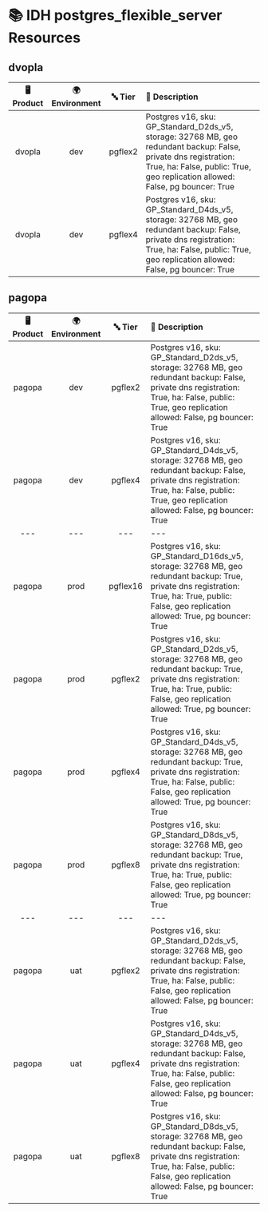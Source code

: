 # 📚 IDH postgres_flexible_server Resources

## dvopla
| 🖥️ Product  | 🌍 Environment | 🔤 Tier | 📝 Description |
|:-------------:|:----------------:|:---------:|:----------------|
| dvopla | dev |  pgflex2 | Postgres v16, sku: GP_Standard_D2ds_v5, storage: 32768 MB, geo redundant backup: False, private dns registration: True, ha: False, public: True, geo replication allowed: False, pg bouncer: True |
| dvopla | dev |  pgflex4 | Postgres v16, sku: GP_Standard_D4ds_v5, storage: 32768 MB, geo redundant backup: False, private dns registration: True, ha: False, public: True, geo replication allowed: False, pg bouncer: True |
## pagopa
| 🖥️ Product  | 🌍 Environment | 🔤 Tier | 📝 Description |
|:-------------:|:----------------:|:---------:|:----------------|
| pagopa | dev |  pgflex2 | Postgres v16, sku: GP_Standard_D2ds_v5, storage: 32768 MB, geo redundant backup: False, private dns registration: True, ha: False, public: True, geo replication allowed: False, pg bouncer: True |
| pagopa | dev |  pgflex4 | Postgres v16, sku: GP_Standard_D4ds_v5, storage: 32768 MB, geo redundant backup: False, private dns registration: True, ha: False, public: True, geo replication allowed: False, pg bouncer: True |
|---|---|---|---|
| pagopa | prod |  pgflex16 | Postgres v16, sku: GP_Standard_D16ds_v5, storage: 32768 MB, geo redundant backup: True, private dns registration: True, ha: True, public: False, geo replication allowed: True, pg bouncer: True |
| pagopa | prod |  pgflex2 | Postgres v16, sku: GP_Standard_D2ds_v5, storage: 32768 MB, geo redundant backup: True, private dns registration: True, ha: True, public: False, geo replication allowed: True, pg bouncer: True |
| pagopa | prod |  pgflex4 | Postgres v16, sku: GP_Standard_D4ds_v5, storage: 32768 MB, geo redundant backup: True, private dns registration: True, ha: False, public: False, geo replication allowed: True, pg bouncer: True |
| pagopa | prod |  pgflex8 | Postgres v16, sku: GP_Standard_D8ds_v5, storage: 32768 MB, geo redundant backup: True, private dns registration: True, ha: True, public: False, geo replication allowed: True, pg bouncer: True |
|---|---|---|---|
| pagopa | uat |  pgflex2 | Postgres v16, sku: GP_Standard_D2ds_v5, storage: 32768 MB, geo redundant backup: False, private dns registration: True, ha: False, public: False, geo replication allowed: False, pg bouncer: True |
| pagopa | uat |  pgflex4 | Postgres v16, sku: GP_Standard_D4ds_v5, storage: 32768 MB, geo redundant backup: False, private dns registration: True, ha: False, public: False, geo replication allowed: False, pg bouncer: True |
| pagopa | uat |  pgflex8 | Postgres v16, sku: GP_Standard_D8ds_v5, storage: 32768 MB, geo redundant backup: False, private dns registration: True, ha: False, public: False, geo replication allowed: False, pg bouncer: True |
